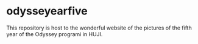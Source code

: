 # odysseyearfive
 This repository is host to the wonderful website of the pictures of the fifth year of the Odyssey programi in HUJI.
